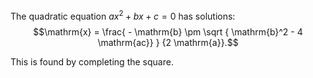 The quadratic equation $ax^{2}+bx+c=0$ has solutions:
$$\mathrm{x} = \frac{ - \mathrm{b} \pm \sqrt { \mathrm{b}^2 - 4 \mathrm{ac}} }
{2 \mathrm{a}}.$$

This is found by completing the square.
